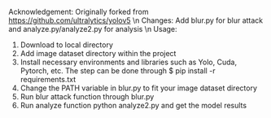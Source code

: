 Acknowledgement: Originally forked from https://github.com/ultralytics/yolov5 \n
Changes: Add blur.py for blur attack and analyze.py/analyze2.py for analysis \n
Usage: 
1. Download to local directory
2. Add image dataset directory within the project
3. Install necessary environments and libraries such as Yolo, Cuda, Pytorch, etc. The step can be done through $ pip install -r requirements.txt
4. Change the PATH variable in blur.py to fit your image dataset directory
5. Run blur attack function through blur.py
6. Run analyze function python analyze2.py and get the model results